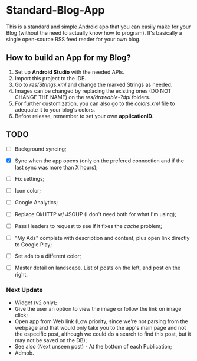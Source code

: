 # Standard-Blog-App
This is a standard and simple Android app that you can easily make for your Blog (without the need to actually know how to program).
It's basically a single open-source RSS feed reader for your own blog.

## How to build an App for my Blog?
1. Set up **Android Studio** with the needed APIs.
2. Import this project to the IDE.
3. Go to *res/Strings.xml* and change the marked Strings as needed.
4. Images can be changed by replacing the existing ones (DO NOT CHANGE THE NAME) on the *res/drawable-?dpi* folders.
5. For further customization, you can also go to the *colors.xml* file to adequate it to your blog's colors.
6. Before release, remember to set your own **applicationID**.


## TODO
- [ ] Background syncing;
- [x] Sync when the app opens (only on the prefered connection and if the last sync was more than X hours);
- [ ] Fix settings;
- [ ] Icon color;
- [ ] Google Analytics;
- [ ] Replace OkHTTP w/ JSOUP (I don't need both for what I'm using);
- [ ] Pass Headers to request to see if it fixes the *cache* problem;
- [ ] "My Ads" complete with description and content, plus open link directly to Google Play;
- [ ] Set ads to a different color;
- [ ] Master detail on landscape. List of posts on the left, and post on the right.


### Next Update
- Widget (v2 only);
- Give the user an option to view the image or follow the link on image click;
- Open app from Web link (Low priority, since we're not parsing from the webpage and that would only take you to the app's main page and not the especific post, although we could do a search to find this post, but it may not be saved on the DB);
- See also (Next unseen post) - At the bottom of each Publication;
- Admob.

